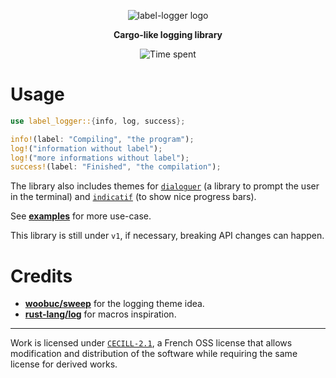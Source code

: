 <p align="center">
  <img alt="label-logger logo" src="https://raw.githubusercontent.com/mrnossiom/label-logger/main/assets/logo.png" />
</p>

<p align="center"><strong>
Cargo-like logging library
</strong></p>

<p align="center">
  <a src="https://wakatime.com/badge/github/mrnossiom/label-logger">
    <img alt="Time spent" src="https://wakatime.com/badge/github/mrnossiom/label-logger.svg" />
  </a>
</p>


# Usage

```rust
use label_logger::{info, log, success};

info!(label: "Compiling", "the program");
log!("information without label");
log!("more informations without label");
success!(label: "Finished", "the compilation");
```

The library also includes themes for [`dialoguer`](https://github.com/mitsuhiko/dialoguer/) (a library to prompt the user in the terminal) and [`indicatif`](https://github.com/console-rs/indicatif) (to show nice progress bars).

See [**examples**](https://github.com/mrnossiom/label-logger/tree/main/examples) for more use-case.

This library is still under `v1`, if necessary, breaking API changes can happen.

# Credits

-   **[woobuc/sweep](https://github.com/woobuc/sweep)** for the logging theme idea.
-   **[rust-lang/log](https://github.com/rust-lang/log)** for macros inspiration.

---

Work is licensed under [`CECILL-2.1`](https://choosealicense.com/licenses/cecill-2.1/), a French OSS license that allows modification and distribution of the software while requiring the same license for derived works.

